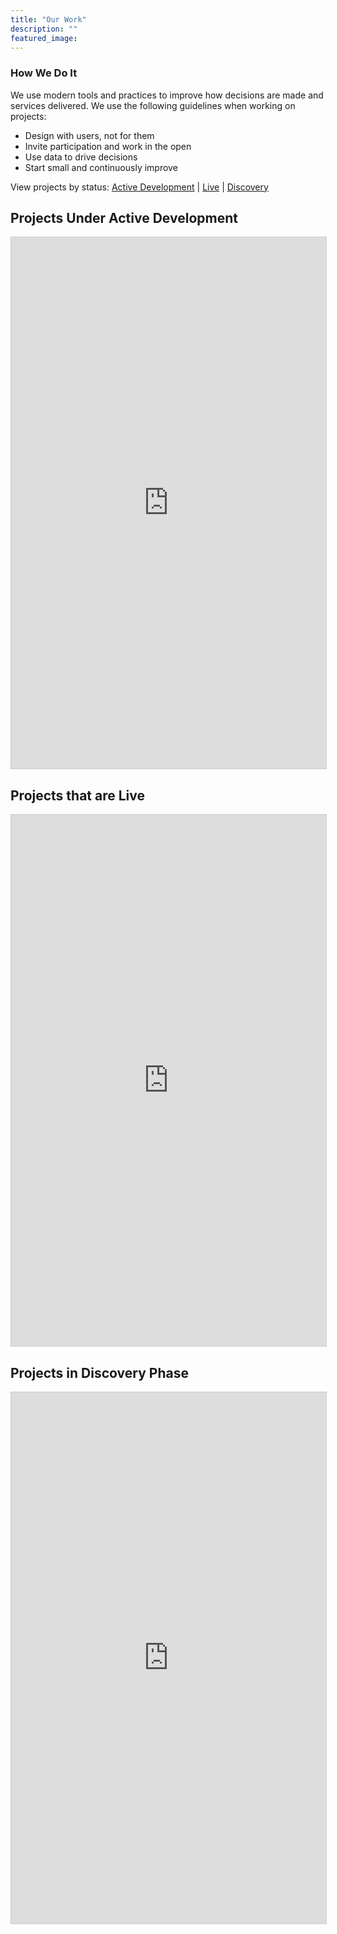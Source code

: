 ```yaml
---
title: "Our Work"
description: ""
featured_image:
---
```


### How We Do It

We use modern tools and practices to improve how decisions are made and services delivered. We use the following guidelines when working on projects:

- Design with users, not for them
- Invite participation and work in the open
- Use data to drive decisions
- Start small and continuously improve

View projects by status: [Active Development](#dev) | [Live](#live) | [Discovery](#discovery)

## <a name="dev">Projects Under Active Development</a>

<iframe class="airtable-embed" src="https://airtable.com/embed/shru6Nl8OxRNfnt6g?backgroundColor=orange" frameborder="0" onmousewheel="" width="100%" height="850" style="background: transparent; border: 1px solid #ccc;"></iframe>

## <a name="live">Projects that are Live</a>

<iframe class="airtable-embed" src="https://airtable.com/embed/shrJwZqwa8KIahHR6?backgroundColor=orange" frameborder="0" onmousewheel="" width="100%" height="850" style="background: transparent; border: 1px solid #ccc;"></iframe>

## <a name="discovery">Projects in Discovery Phase</a>

<iframe class="airtable-embed" src="https://airtable.com/embed/shru6Nl8OxRNfnt6g?backgroundColor=orange" frameborder="0" onmousewheel="" width="100%" height="850" style="background: transparent; border: 1px solid #ccc;"></iframe>
